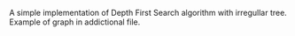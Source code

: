 A simple implementation of Depth First Search algorithm with irregullar tree. Example of graph in addictional file.
